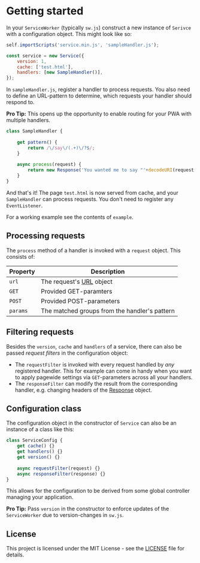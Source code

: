 # Getting started
In your `ServiceWorker` (typically `sw.js`) construct a new instance of `Serivce` with a configuration object. This might look like so:
```javascript
self.importScripts('service.min.js', 'sampleHandler.js');

const service = new Service({
	version: 1,
	cache: ['test.html'],
	handlers: [new SampleHandler()],
});
```
In `sampleHandler.js`, register a handler to process requests. You also need to define an URL-pattern to determine, which requests your handler should respond to.

**Pro Tip:** This opens up the opportunity to enable routing for your PWA with multiple handlers.
```javascript
class SampleHandler {
	
	get pattern() {
		return /\/say\/(.+)\/?$/;
	}
	
	async process(request) {
		return new Response('You wanted me to say "'+decodeURI(request.params[1])+'".');
	}
}
```
And that's it! The page `test.html` is now served from cache, and your `SampleHandler` can process requests. You don't need to register any `EventListener`.

For a working example see the contents of `example`.

## Processing requests
The `process` method of a handler is invoked with a `request` object. This consists of:

| Property | Description |
| -------- | ----------- |
| `url` | The request's [URL](https://developer.mozilla.org/en-US/docs/Web/API/URL) object |
| `GET` | Provided GET-paramters |
| `POST` | Provided POST-parameters |
| `params` | The matched groups from the handler's pattern |

## Filtering requests

Besides the `version`, `cache` and `handlers` of a service, there can also be passed *request filters* in the configuration object:
* The `requestFilter` is invoked with every request handled by *any* registered handler. This for example can come in handy when you want to apply pagewide settings via `GET`-parameters across all your handlers.
* The `responseFilter` can modify the result from the corresponding handler, e.g. changing headers of the [Response](https://developer.mozilla.org/en-US/docs/Web/API/Response) object.

## Configuration class
The configuration object in the constructor of `Service` can also be an instance of a class like this:
```javascript
class ServiceConfig {
	get cache() {}
	get handlers() {}
	get version() {}
	
	async requestFilter(request) {}
	async responseFilter(response) {}
}
```
This allows for the configuration to be derived from some global controller managing your application.

**Pro Tip:** Pass `version` in the constructor to enforce updates of the `ServiceWorker` due to version-changes in `sw.js`.

## License
This project is licensed under the MIT License - see the [LICENSE](LICENSE) file for details.